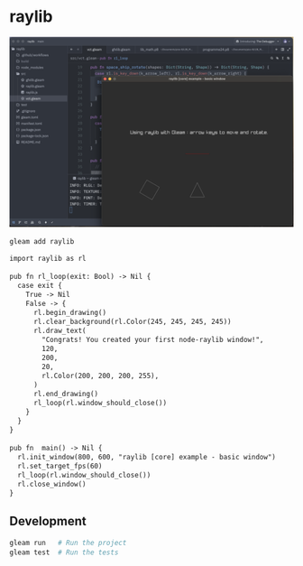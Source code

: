 # raylib

<img src="https://github.com/jihem/oddities/blob/main/gleam/raylib/examples/gleam-raylib.png" alt="gleam-raylib" width="600"/>

<!--
[![Package Version](https://img.shields.io/hexpm/v/raylib)](https://hex.pm/packages/raylib)
[![Hex Docs](https://img.shields.io/badge/hex-docs-ffaff3)](https://hexdocs.pm/raylib/)
-->
```sh
gleam add raylib
```
```gleam
import raylib as rl

pub fn rl_loop(exit: Bool) -> Nil {
  case exit {
    True -> Nil
    False -> {
      rl.begin_drawing()
      rl.clear_background(rl.Color(245, 245, 245, 245))
      rl.draw_text(
        "Congrats! You created your first node-raylib window!",
        120,
        200,
        20,
        rl.Color(200, 200, 200, 255),
      )
      rl.end_drawing()
      rl_loop(rl.window_should_close())
    }
  }
}

pub fn  main() -> Nil {
  rl.init_window(800, 600, "raylib [core] example - basic window")
  rl.set_target_fps(60)
  rl_loop(rl.window_should_close())
  rl.close_window()
}
```
<!-- Further documentation can be found at <https://hexdocs.pm/raylib>. -->
## Development

```sh
gleam run   # Run the project
gleam test  # Run the tests
```

